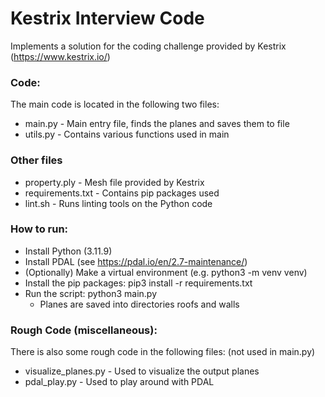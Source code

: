 # Kestrix Interview Code

Implements a solution for the coding challenge provided by Kestrix (https://www.kestrix.io/)

### Code:
The main code is located in the following two files:
* main.py - Main entry file, finds the planes and saves them to file
* utils.py - Contains various functions used in main

### Other files
* property.ply - Mesh file provided by Kestrix
* requirements.txt - Contains pip packages used
* lint.sh - Runs linting tools on the Python code

### How to run:
* Install Python (3.11.9)
* Install PDAL (see https://pdal.io/en/2.7-maintenance/)
* (Optionally) Make a virtual environment (e.g. python3 -m venv venv)
* Install the pip packages: pip3 install -r requirements.txt
* Run the script: python3 main.py
    * Planes are saved into directories roofs and walls 

### Rough Code (miscellaneous):
There is also some rough code in the following files: (not used in main.py)
* visualize_planes.py - Used to visualize the output planes
* pdal_play.py - Used to play around with PDAL
